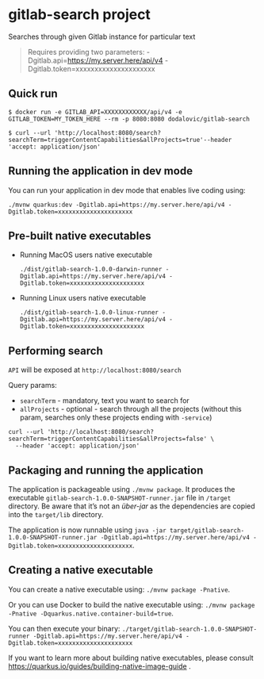 # gitlab-search project

Searches through given Gitlab instance for particular text

> Requires providing two parameters: 
> -Dgitlab.api=https://my.server.here/api/v4 -Dgitlab.token=xxxxxxxxxxxxxxxxxxxxx

## Quick run

```
$ docker run -e GITLAB_API=XXXXXXXXXXXX/api/v4 -e GITLAB_TOKEN=MY_TOKEN_HERE --rm -p 8080:8080 dodalovic/gitlab-search

$ curl --url 'http://localhost:8080/search?searchTerm=triggerContentCapabilities&allProjects=true'--header 'accept: application/json' 
```

## Running the application in dev mode

You can run your application in dev mode that enables live coding using:
```
./mvnw quarkus:dev -Dgitlab.api=https://my.server.here/api/v4 -Dgitlab.token=xxxxxxxxxxxxxxxxxxxxx
```

## Pre-built native executables

* Running MacOS users native executable
  ```
  ./dist/gitlab-search-1.0.0-darwin-runner -Dgitlab.api=https://my.server.here/api/v4 -Dgitlab.token=xxxxxxxxxxxxxxxxxxxxx
  ```
* Running Linux users native executable
  ```
  ./dist/gitlab-search-1.0.0-linux-runner -Dgitlab.api=https://my.server.here/api/v4 -Dgitlab.token=xxxxxxxxxxxxxxxxxxxxx
  ```

## Performing search

`API` will be exposed at `http://localhost:8080/search`

Query params: 

* `searchTerm` - mandatory, text you want to search for
* `allProjects` - optional - search through all the projects (without this param, searches only these projects ending with `-service`)

```
curl --url 'http://localhost:8080/search?searchTerm=triggerContentCapabilities&allProjects=false' \
  --header 'accept: application/json'
```

## Packaging and running the application

The application is packageable using `./mvnw package`.
It produces the executable `gitlab-search-1.0.0-SNAPSHOT-runner.jar` file in `/target` directory.
Be aware that it’s not an _über-jar_ as the dependencies are copied into the `target/lib` directory.

The application is now runnable using `java -jar target/gitlab-search-1.0.0-SNAPSHOT-runner.jar -Dgitlab.api=https://my.server.here/api/v4 -Dgitlab.token=xxxxxxxxxxxxxxxxxxxxx`.

## Creating a native executable

You can create a native executable using: `./mvnw package -Pnative`.

Or you can use Docker to build the native executable using: `./mvnw package -Pnative -Dquarkus.native.container-build=true`.

You can then execute your binary: `./target/gitlab-search-1.0.0-SNAPSHOT-runner -Dgitlab.api=https://my.server.here/api/v4 -Dgitlab.token=xxxxxxxxxxxxxxxxxxxxx`

If you want to learn more about building native executables, please consult https://quarkus.io/guides/building-native-image-guide .